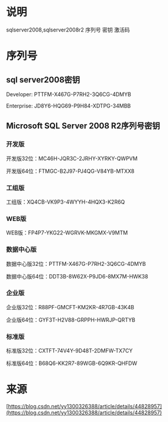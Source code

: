 # 说明
sqlserver2008,sqlserver2008r2 序列号 密钥 激活码

# 序列号

## sql server2008密钥 
Developer: PTTFM-X467G-P7RH2-3Q6CG-4DMYB

Enterprise: JD8Y6-HQG69-P9H84-XDTPG-34MBB

## Microsoft SQL Server 2008 R2序列号密钥 
### 开发版
开发版32位：MC46H-JQR3C-2JRHY-XYRKY-QWPVM 

开发版64位：FTMGC-B2J97-PJ4QG-V84YB-MTXX8

### 工组版
工组版：XQ4CB-VK9P3-4WYYH-4HQX3-K2R6Q

### WEB版
WEB版：FP4P7-YKG22-WGRVK-MKGMX-V9MTM

### 数据中心版
数据中心版32位：PTTFM-X467G-P7RH2-3Q6CG-4DMYB

数据中心版64位：DDT3B-8W62X-P9JD6-8MX7M-HWK38

### 企业版
企业版32位：R88PF-GMCFT-KM2KR-4R7GB-43K4B 

企业版64位：GYF3T-H2V88-GRPPH-HWRJP-QRTYB

### 标准版
标准版32位：CXTFT-74V4Y-9D48T-2DMFW-TX7CY 

标准版64位：B68Q6-KK2R7-89WGB-6Q9KR-QHFDW

# 来源
[https://blog.csdn.net/yy1300326388/article/details/44828957](https://blog.csdn.net/yy1300326388/article/details/44828957)
